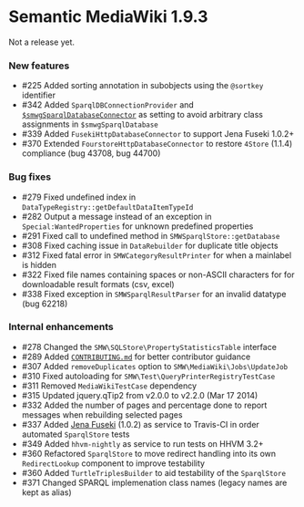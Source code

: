 # Semantic MediaWiki 1.9.3

Not a release yet.

### New features

* #225 Added sorting annotation in subobjects using the `@sortkey` identifier
* #342 Added `SparqlDBConnectionProvider` and [`$smwgSparqlDatabaseConnector`](https://semantic-mediawiki.org/wiki/Help:$smwgSparqlDatabaseConnector) as setting to avoid arbitrary class assignments in `$smwgSparqlDatabase`
* #339 Added `FusekiHttpDatabaseConnector` to support Jena Fuseki 1.0.2+
* #370 Extended `FourstoreHttpDatabaseConnector` to restore `4Store` (1.1.4) compliance (bug 43708, bug 44700)

### Bug fixes

* #279 Fixed undefined index in `DataTypeRegistry::getDefaultDataItemTypeId`
* #282 Output a message instead of an exception in `Special:WantedProperties` for unknown predefined properties
* #291 Fixed call to undefined method in `SMWSparqlStore::getDatabase` 
* #308 Fixed caching issue in `DataRebuilder` for duplicate title objects
* #312 Fixed fatal error in `SMWCategoryResultPrinter` for when a mainlabel is hidden 
* #322 Fixed file names containing spaces or non-ASCII characters for for downloadable result formats (csv, excel)
* #338 Fixed exception in `SMWSparqlResultParser` for an invalid datatype (bug 62218)

### Internal enhancements

* #278 Changed the `SMW\SQLStore\PropertyStatisticsTable` interface 
* #289 Added [``CONTRIBUTING.md``](https://github.com/SemanticMediaWiki/SemanticMediaWiki/blob/master/CONTRIBUTING.md) for better contributor guidance
* #307 Added `removeDuplicates` option to `SMW\MediaWiki\Jobs\UpdateJob`
* #310 Fixed autoloading for `SMW\Test\QueryPrinterRegistryTestCase`
* #311 Removed `MediaWikiTestCase` dependency
* #315 Updated jquery.qTip2 from v2.0.0 to v2.2.0 (Mar 17 2014)
* #332 Added the number of pages and percentage done to report messages when rebuilding selected pages
* #337 Added [Jena Fuseki](http://jena.apache.org/) (1.0.2) as service to Travis-CI in order automated `SparqlStore` tests
* #349 Added `hhvm-nightly` as service to run tests on HHVM 3.2+
* #360 Refactored `SparqlStore` to move redirect handling into its own `RedirectLookup` component to improve testability  
* #360 Added `TurtleTriplesBuilder` to aid testability of the `SparqlStore`
* #371 Changed SPARQL implemenation class names (legacy names are kept as alias)
